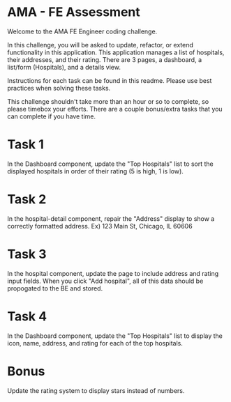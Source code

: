 # AMA - FE Assessment

Welcome to the AMA FE Engineer coding challenge.

In this challenge, you will be asked to update, refactor, or extend functionality in this application. This application manages a list of hospitals, their addresses, and their rating. There are 3 pages, a dashboard, a list/form (Hospitals), and a details view.

Instructions for each task can be found in this readme. Please use best practices when solving these tasks.

This challenge shouldn't take more than an hour or so to complete, so please timebox your efforts. There are a couple bonus/extra tasks that you can complete if you have time.


# Task 1

In the Dashboard component, update the "Top Hospitals" list to sort the displayed hospitals in order of their rating (5 is high, 1 is low).


# Task 2

In the hospital-detail component, repair the "Address" display to show a correctly formatted address. Ex) 123 Main St, Chicago, IL 60606


# Task 3

In the hospital component, update the page to include address and rating input fields. When you click "Add hospital", all of this data should be propogated to the BE and stored.


# Task 4
In the Dashboard component, update the "Top Hospitals" list to display the icon, name, address, and rating for each of the top hospitals.


# Bonus
Update the rating system to display stars instead of numbers.
